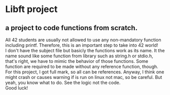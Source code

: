 # Libft project
## a project to code functions from scratch. 
All 42 students are usually not allowed to use any non-mandatory function including printf. Therefore, this is an important step to take into 42 world! <br>
I don't have the subject file but basicly the functions work as its name. It the name sound like some function from library such as string.h or stdio.h, that's right, we have to mimic the behavior of
those functions.
Some function are required to be made without any reference function, though.
For this project, I got full mark, so all can be references.
Anyway, I think one might crash or causes warning if is run on linux not mac, so be careful. But yeah, you know what to do. See the logic not the code. <br>
Good luck!
